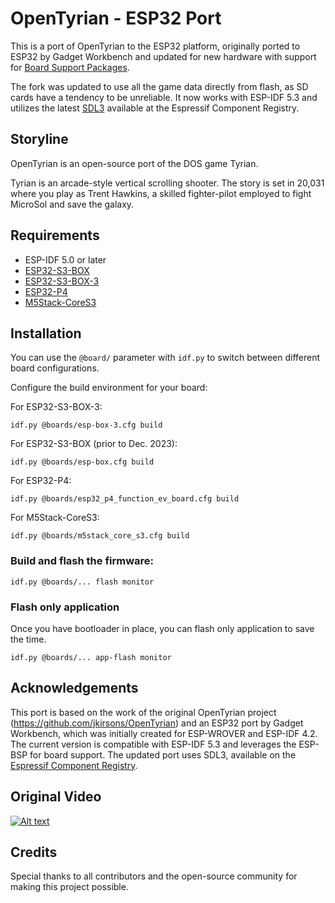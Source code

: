 # OpenTyrian - ESP32 Port

This is a port of OpenTyrian to the ESP32 platform, originally ported to ESP32 by Gadget Workbench and updated for new hardware with support for [Board Support Packages](https://components.espressif.com/components?q=Board+Support+Package).

The fork was updated to use all the game data directly from flash, as SD cards have a tendency to be unreliable. It now works with ESP-IDF 5.3 and utilizes the latest [SDL3](https://components.espressif.com/components/georgik/sdl/versions/3.1.2~2) available at the Espressif Component Registry.

## Storyline

OpenTyrian is an open-source port of the DOS game Tyrian.

Tyrian is an arcade-style vertical scrolling shooter. The story is set in 20,031 where you play as Trent Hawkins, a skilled fighter-pilot employed to fight MicroSol and save the galaxy.

## Requirements

- ESP-IDF 5.0 or later
- [ESP32-S3-BOX](https://components.espressif.com/components/espressif/esp-box-3)
- [ESP32-S3-BOX-3](https://components.espressif.com/components/espressif/esp-box-3)
- [ESP32-P4](https://components.espressif.com/components/espressif/esp32_p4_function_ev_board_noglib)
- [M5Stack-CoreS3](https://components.espressif.com/components/espressif/m5stack_core_s3)

## Installation

You can use the `@board/` parameter with `idf.py` to switch between different board configurations.

Configure the build environment for your board:

For ESP32-S3-BOX-3:
```shell
idf.py @boards/esp-box-3.cfg build
```

For ESP32-S3-BOX (prior to Dec. 2023):
```shell
idf.py @boards/esp-box.cfg build
```

For ESP32-P4:
```shell
idf.py @boards/esp32_p4_function_ev_board.cfg build
```

For M5Stack-CoreS3:
```shell
idf.py @boards/m5stack_core_s3.cfg build
```

### Build and flash the firmware:

```shell
idf.py @boards/... flash monitor
```

### Flash only application

Once you have bootloader in place, you can flash only application to save the time.

```shell
idf.py @boards/... app-flash monitor
```

## Acknowledgements

This port is based on the work of the original OpenTyrian project (https://github.com/jkirsons/OpenTyrian) and an ESP32 port by Gadget Workbench, which was initially created for ESP-WROVER and ESP-IDF 4.2. The current version is compatible with ESP-IDF 5.3 and leverages the ESP-BSP for board support. The updated port uses SDL3, available on the [Espressif Component Registry](https://components.espressif.com/components/georgik/sdl/).

## Original Video

[![Alt text](https://img.youtube.com/vi/UL5eTUv7SZE/0.jpg)](https://www.youtube.com/watch?v=UL5eTUv7SZE)

## Credits

Special thanks to all contributors and the open-source community for making this project possible.
